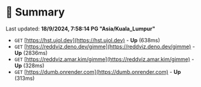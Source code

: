 # 📖 Summary
Last updated: **18/9/2024, 7:58:14 PG "Asia/Kuala_Lumpur"**

- `GET` [https://hst.ujol.dev](https://hst.ujol.dev) - **Up** (638ms)
- `GET` [https://reddviz.deno.dev/gimme](https://reddviz.deno.dev/gimme) - **Up** (2836ms)
- `GET` [https://reddviz.amar.kim/gimme](https://reddviz.amar.kim/gimme) - **Up** (328ms)
- `GET` [https://dumb.onrender.com](https://dumb.onrender.com) - **Up** (313ms)
